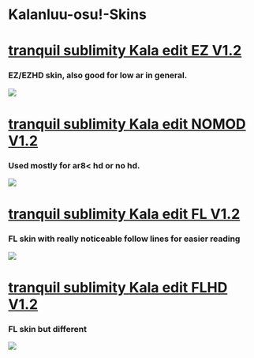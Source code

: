 # Kalanluu-osu!-Skins

# [tranquil sublimity Kala edit EZ V1.2](https://drive.google.com/file/d/17wtuKNth6W7yRLgXLdKnt0DepF43nlT5/view?usp=sharing)
### EZ/EZHD skin, also good for low ar in general.
![](https://i.imgur.com/YzBk5JW.jpg)

# [tranquil sublimity Kala edit NOMOD V1.2](https://drive.google.com/file/d/11z8E46ThhH48nhQQlLBBJIFtFpyJtlBT/view?usp=sharing)
### Used mostly for ar8< hd or no hd.
![](https://i.imgur.com/Y2Ot8vK.jpg)
# [tranquil sublimity Kala edit FL V1.2](https://drive.google.com/file/d/11z8E46ThhH48nhQQlLBBJIFtFpyJtlBT/view?usp=sharing)
### FL skin with really noticeable follow lines for easier reading
![](https://i.imgur.com/oMkXr43.jpg)
# [tranquil sublimity Kala edit FLHD V1.2](https://drive.google.com/file/d/1AqjES4t3PGeAKwIRJMvuC7CBfW_HVz1s/view?usp=sharing)
### FL skin but different
![](https://i.imgur.com/aqFyvgK.jpg)
